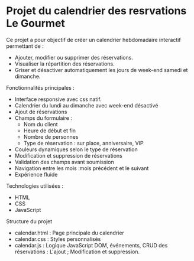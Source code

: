 #  Projet du calendrier des resrvations Le Gourmet

Ce projet a pour objectif de créer un calendrier hebdomadaire interactif permettant de :
- Ajouter, modifier ou supprimer des réservations.
- Visualiser la répartition des réservations.
- Griser et désactiver automatiquement les jours de week-end samedi et dimanche.

Fonctionnalités principales :

- Interface responsive avec css natif.
- Calendrier du lundi au dimanche avec week-end désactivé
- Ajout de réservations
- Champs du formulaire :
  - Nom du client
  - Heure de début et fin
  - Nombre de personnes
  - Type de réservation : sur place, anniversaire, VIP
- Couleurs dynamiques selon le type de réservation
- Modification et suppression de réservations
- Validation des champs avant soumission
- Navigation entre les mois :mois précédent et le suivant
- Expérience fluide

 Technologies utilisées :
- HTML
- CSS
- JavaScript

Structure du projet

- calendar.html : Page principale du calendrier
- calendar.css : Styles personnalisés
- calendar.js : Logique JavaScript DOM, événements, CRUD des réservations : L'ajout ; Modification et suppression.

